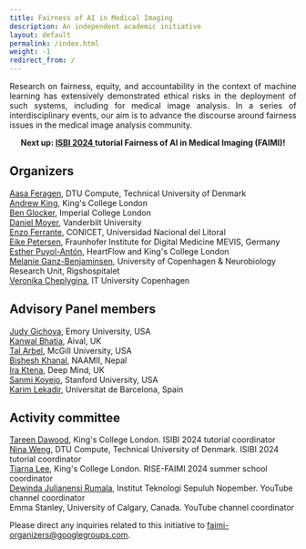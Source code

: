 ```yaml
---
title: Fairness of AI in Medical Imaging
description: An independent academic initiative
layout: default
permalink: /index.html
weight: -1
redirect_from: /
---
```


<p style="text-align: justify">
Research on fairness, equity, and accountability in the context of machine learning has extensively demonstrated ethical risks in the deployment of such systems, including for medical image analysis.
In a series of interdisciplinary events, our aim is to advance the discourse around fairness issues in the medical image analysis community.
</p>

<p style="text-align: center">
<b>Next up: <a href="https://biomedicalimaging.org/2024/tutorials/">ISBI 2024 </a> tutorial Fairness of AI in Medical Imaging (FAIMI)!</b>
</p>

## Organizers

[Aasa Feragen](http://www2.compute.dtu.dk/~afhar/), DTU Compute, Technical University of Denmark  
[Andrew King](https://www.kcl.ac.uk/people/andrew-king), King's College London  
[Ben Glocker](https://www.imperial.ac.uk/people/b.glocker), Imperial College London  
[Daniel Moyer](https://dcmoyer.github.io/), Vanderbilt University  
[Enzo Ferrante](https://eferrante.github.io/), CONICET, Universidad Nacional del Litoral  
[Eike Petersen](https://e-pet.github.io/), Fraunhofer Institute for Digital Medicine MEVIS, Germany  
[Esther Puyol-Antón](https://www.kcl.ac.uk/people/esther-puyol-anton), HeartFlow and King's College London  
[Melanie Ganz-Benjaminsen](https://sites.google.com/view/melanieganz/home?pli=1), University of Copenhagen & Neurobiology Research Unit, Rigshospitalet  
[Veronika Cheplygina](https://veronikach.com/), IT University Copenhagen  

## Advisory Panel members

[Judy Gichoya](https://winshipcancer.emory.edu/bios/faculty/gichoya-judy.html), Emory University, USA  
[Kanwal Bhatia](https://www.linkedin.com/in/kanwal-bhatia-138b195/), Aival, UK  
[Tal Arbel](https://www.cim.mcgill.ca/~arbel/), McGill University, USA  
[Bishesh Khanal](https://www.naamii.org.np/teams/bishesh-khanal/), NAAMII, Nepal  
[Ira Ktena](https://sites.google.com/view/sk1712/home), Deep Mind, UK  
[Sanmi Koyejo](https://cs.stanford.edu/~sanmi/), Stanford University, USA  
[Karim Lekadir](https://mat.ub.edu/departament/professors/lekadir-karim/), Universitat de Barcelona, Spain 

## Activity committee
[Tareen Dawood](https://www.kcl.ac.uk/people/tareen-dawood), King's College London. ISIBI 2024 tutorial coordinator  
[Nina Weng](https://orbit.dtu.dk/en/persons/nina-weng), DTU Compute, Technical University of Denmark. ISIBI 2024 tutorial coordinator  
[Tiarna Lee](https://www.kcl.ac.uk/people/tiarna-lee), King's College London. RISE-FAIMI 2024 summer school coordinator  
[Dewinda Julianensi Rumala](https://djrumala.github.io), Institut Teknologi Sepuluh Nopember. YouTube channel coordinator  
Emma Stanley, University of Calgary, Canada. YouTube channel coordinator  

Please direct any inquiries related to this initiative to <a href="mailto:faimi-organizers@googlegroups.com">faimi-organizers@googlegroups.com</a>.
